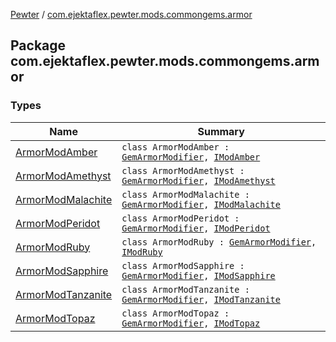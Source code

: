 [Pewter](../index.md) / [com.ejektaflex.pewter.mods.commongems.armor](./index.md)

## Package com.ejektaflex.pewter.mods.commongems.armor

### Types

| Name | Summary |
|---|---|
| [ArmorModAmber](-armor-mod-amber/index.md) | `class ArmorModAmber : `[`GemArmorModifier`](../com.ejektaflex.pewter.lib.modifiers/-gem-armor-modifier/index.md)`, `[`IModAmber`](../com.ejektaflex.pewter.shared.gems/-i-mod-amber/index.md) |
| [ArmorModAmethyst](-armor-mod-amethyst/index.md) | `class ArmorModAmethyst : `[`GemArmorModifier`](../com.ejektaflex.pewter.lib.modifiers/-gem-armor-modifier/index.md)`, `[`IModAmethyst`](../com.ejektaflex.pewter.shared.gems/-i-mod-amethyst/index.md) |
| [ArmorModMalachite](-armor-mod-malachite/index.md) | `class ArmorModMalachite : `[`GemArmorModifier`](../com.ejektaflex.pewter.lib.modifiers/-gem-armor-modifier/index.md)`, `[`IModMalachite`](../com.ejektaflex.pewter.shared.gems/-i-mod-malachite/index.md) |
| [ArmorModPeridot](-armor-mod-peridot/index.md) | `class ArmorModPeridot : `[`GemArmorModifier`](../com.ejektaflex.pewter.lib.modifiers/-gem-armor-modifier/index.md)`, `[`IModPeridot`](../com.ejektaflex.pewter.shared.gems/-i-mod-peridot/index.md) |
| [ArmorModRuby](-armor-mod-ruby/index.md) | `class ArmorModRuby : `[`GemArmorModifier`](../com.ejektaflex.pewter.lib.modifiers/-gem-armor-modifier/index.md)`, `[`IModRuby`](../com.ejektaflex.pewter.shared.gems/-i-mod-ruby/index.md) |
| [ArmorModSapphire](-armor-mod-sapphire/index.md) | `class ArmorModSapphire : `[`GemArmorModifier`](../com.ejektaflex.pewter.lib.modifiers/-gem-armor-modifier/index.md)`, `[`IModSapphire`](../com.ejektaflex.pewter.shared.gems/-i-mod-sapphire/index.md) |
| [ArmorModTanzanite](-armor-mod-tanzanite/index.md) | `class ArmorModTanzanite : `[`GemArmorModifier`](../com.ejektaflex.pewter.lib.modifiers/-gem-armor-modifier/index.md)`, `[`IModTanzanite`](../com.ejektaflex.pewter.shared.gems/-i-mod-tanzanite/index.md) |
| [ArmorModTopaz](-armor-mod-topaz/index.md) | `class ArmorModTopaz : `[`GemArmorModifier`](../com.ejektaflex.pewter.lib.modifiers/-gem-armor-modifier/index.md)`, `[`IModTopaz`](../com.ejektaflex.pewter.shared.gems/-i-mod-topaz/index.md) |

